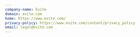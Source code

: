 ```yaml
---
company-name: Evite
domain: evite.com
home: https://www.evite.com/
privacy-policy: https://www.evite.com/content/privacy_policy
email: legal@evite.com
---
```




